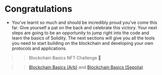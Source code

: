 # Congratulations

- You've learnt so much and should be incredibly proud you've come this far. Give yourself a pat on the back and celebrate this victory.
Your next steps are going to be an opportunity to jump right into the code and learn the basics of Solidity. The next sections will give you all the tools you need to start building on the blockchain and developing your own protocols and applications.

>> Blockchain Basics NFT Challenge 👀

>> [Blockchain Basics (Arb)](https://arbiscan.io/address/0x2e99A4CA9c85383ccB54769adB3837437e296479) and [Blockchain Basics (Sepolia)](https://sepolia.etherscan.io/address/0x25056312685339b49e1d1C5a0b72Ff9eff13AF77)
